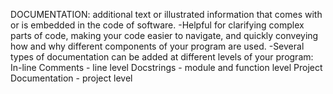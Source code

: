 DOCUMENTATION: additional text or illustrated information that comes with or is embedded in the code of software.
-Helpful for clarifying complex parts of code, making your code easier to navigate, and quickly conveying how and why different components of your program are used.
-Several types of documentation can be added at different levels of your program:
        In-line Comments - line level
        Docstrings - module and function level
        Project Documentation - project level
